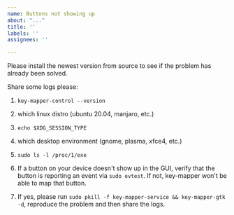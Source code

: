```yaml
---
name: Buttons not showing up
about: "..."
title: ''
labels: ''
assignees: ''

---
```


Please install the newest version from source to see if the problem has already been solved.

Share some logs please:

1. `key-mapper-control --version`
2. which linux distro (ubuntu 20.04, manjaro, etc.)
3. `echo $XDG_SESSION_TYPE`
4. which desktop environment (gnome, plasma, xfce4, etc.)
5. `sudo ls -l /proc/1/exe`

6. If a button on your device doesn't show up in the GUI, verify that the button is reporting an event via `sudo evtest`. If not, key-mapper won't be able to map that button.
7. If yes, please run `sudo pkill -f key-mapper-service && key-mapper-gtk -d`, reproduce the problem and then share the logs.
